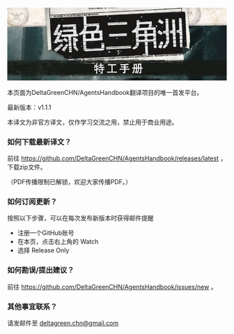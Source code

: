 ![DGAH Logo](/DG_banner.jpg)

本页面为DeltaGreenCHN/AgentsHandbook翻译项目的唯一首发平台。

最新版本：v1.1.1

本译文为非官方译文，仅作学习交流之用，禁止用于商业用途。

### 如何下载最新译文？

前往 https://github.com/DeltaGreenCHN/AgentsHandbook/releases/latest ，下载zip文件。

（PDF传播限制已解锁，欢迎大家传播PDF。）

### 如何订阅更新？

按照以下步骤，可以在每次发布新版本时获得邮件提醒

* 注册一个GitHub账号
* 在本页，点击右上角的 Watch
* 选择 Release Only

### 如何勘误/提出建议？

前往 https://github.com/DeltaGreenCHN/AgentsHandbook/issues/new 。

### 其他事宜联系？

请发邮件至 deltagreen.chn@gmail.com
